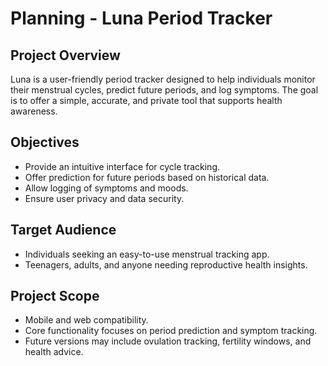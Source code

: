 # Planning - Luna Period Tracker

## Project Overview
Luna is a user-friendly period tracker designed to help individuals monitor their menstrual cycles, predict future periods, and log symptoms. The goal is to offer a simple, accurate, and private tool that supports health awareness.

## Objectives
- Provide an intuitive interface for cycle tracking.
- Offer prediction for future periods based on historical data.
- Allow logging of symptoms and moods.
- Ensure user privacy and data security.

## Target Audience
- Individuals seeking an easy-to-use menstrual tracking app.
- Teenagers, adults, and anyone needing reproductive health insights.

## Project Scope
- Mobile and web compatibility.
- Core functionality focuses on period prediction and symptom tracking.
- Future versions may include ovulation tracking, fertility windows, and health advice.
